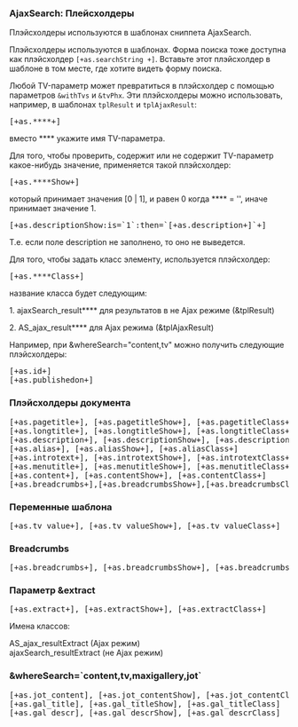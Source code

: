 
<meta http-equiv="Content-Type" content="text/html; charset=utf-8">
<h3>AjaxSearch: Плейсхолдеры </h3> 
Плэйсхолдеры используются в шаблонах сниппета AjaxSearch.	
<br>
<p>Плэйсхолдеры используются в шаблонах. Форма поиска тоже доступна как плэйсхолдер <code>[+as.searchString +]</code>. Вставьте этот плэйсхолдер в шаблоне в том месте, где хотите видеть форму поиска.</p>
<p>Любой TV-параметр может превратиться в плэйсхолдер с помощью параметров <code>&withTvs</code> и <code>&tvPhx</code>. Эти плэйсхолдеры можно использовать, например, в шаблонах <code>tplResult</code> и <code>tplAjaxResult</code>:</p>
<pre class="brush: html;">[+as.****+]</pre>
<p>вместо **** укажите имя TV-параметра.</p>
<p>Для того, чтобы проверить, содержит или не содержит TV-параметр какое-нибудь значение, применяется такой плэйсхолдер:</p>
<pre class="brush: html;">[+as.****Show+]</pre>
<p>который принимает значения [0 | 1], и равен 0 когда **** = '', иначе принимает значение 1.</p>
<pre class="brush: html;">[+as.descriptionShow:is=`1`:then=`<span class="[+as.descriptionClass+]">[+as.description+]</span>`+]</pre>
<p>Т.е. если поле <span class="text-bold">description</span> не заполнено, то оно не выведется.</p>
<p>Для того, чтобы задать класс элементу, используется плэйсхолдер:</p>
<pre class="brush: html;">[+as.****Class+]</pre>
<p>название класса будет следующим:</p>
<p>1. ajaxSearch_result**** для результатов в не Ajax режиме (&tplResult)</p>
<p>2. AS_ajax_result**** для Ajax режима (&tplAjaxResult)</p>
<p>Например, при &whereSearch="content,tv" можно получить следующие плэйсхолдеры:</p>
<pre class="brush: html;">[+as.id+]
[+as.publishedon+]</pre>
<h3 class="sub-header text-bold">Плэйсхолдеры документа</h3>
<pre class="brush: html;">[+as.pagetitle+], [+as.pagetitleShow+], [+as.pagetitleClass+]
[+as.longtitle+], [+as.longtitleShow+], [+as.longtitleClass+]
[+as.description+], [+as.descriptionShow+], [+as.descriptionClass+]
[+as.alias+], [+as.aliasShow+], [+as.aliasClass+]
[+as.introtext+], [+as.introtextShow+], [+as.introtextClass+]
[+as.menutitle+], [+as.menutitleShow+], [+as.menutitleClass+]
[+as.content+], [+as.contentShow+], [+as.contentClass+]
[+as.breadcrumbs+],[+as.breadcrumbsShow+],[+as.breadcrumbsClass+]</pre>
<h3 class="sub-header text-bold">Переменные шаблона</h3>
<pre class="brush: html;">[+as.tv_value+], [+as.tv_valueShow+], [+as.tv_valueClass+]</pre>
<h3 class="sub-header text-bold">Breadcrumbs</h3>
<pre class="brush: html;">[+as.breadcrumbs+], [+as.breadcrumbsShow+], [+as.breadcrumbsClass+]</pre>
<h3 class="sub-header text-bold">Параметр &extract</h3>
<pre class="brush: html;">[+as.extract+], [+as.extractShow+], [+as.extractClass+]</pre>
<p>Имена классов:</p>
<p>AS_ajax_resultExtract (Ajax режим)<br>ajaxSearch_resultExtract (не Ajax режим)</p>
<h3 class="sub-header text-bold">&whereSearch=`content,tv,maxigallery,jot`</h3>
<pre class="brush: html;">[+as.jot_content], [+as.jot_contentShow], [+as.jot_contentClass]
[+as.gal_title], [+as.gal_titleShow], [+as.gal_titleClass]
[+as.gal_descr], [+as.gal_descrShow], [+as.gal_descrClass]</pre>